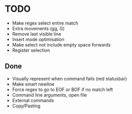 # TODO
- Make regex select entire match
- Extra movements (gg, G)
- Remove last visible line
- Insert mode optimisation
- Make select not include empty space forwards
- Register selection

## Done
- Visually represent when command fails (red statusbar)
- Make smart newline
- Force regex to go to EOF or BOF if no match left
- Command line arguments, open file
- External commands
- Copy/Pasting
